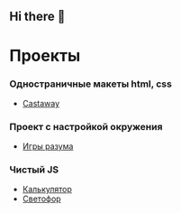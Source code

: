 ## Hi there 👋

<!--
**DiShiro/DiShiro** is a ✨ _special_ ✨ repository because its `README.md` (this file) appears on your GitHub profile.

Here are some ideas to get you started:

- 🔭 I’m currently working on ...
- 🌱 I’m currently learning ...
- 👯 I’m looking to collaborate on ...
- 🤔 I’m looking for help with ...
- 💬 Ask me about ...
- 📫 How to reach me: ...
- 😄 Pronouns: ...
- ⚡ Fun fact: ...
-->
# Проекты
### Одностраничные макеты html, css
- [Castaway]( https://github.com/DiShiro/castaway1.git )
### Проект с настройкой окружения
- [Игры разума](https://github.com/DiShiro/frontend-project-44.git)

### Чистый JS
- [Калькулятор](https://github.com/DiShiro/calculator.git)
- [Светофор](https://github.com/DiShiro/traffic-light.git)


